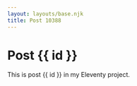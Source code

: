 ```yaml
---
layout: layouts/base.njk
title: Post 10388
---
```


# Post {{ id }}

This is post {{ id }} in my Eleventy project.
